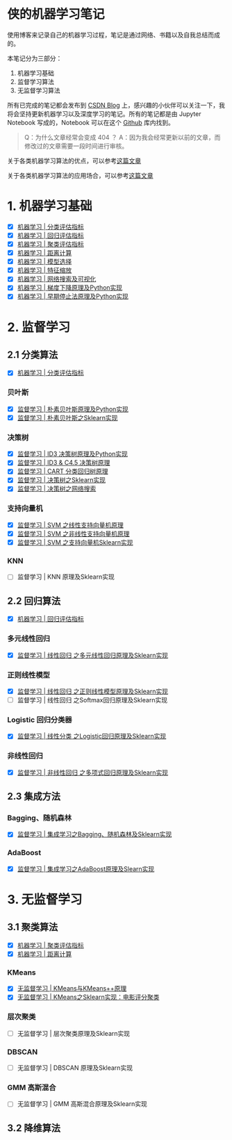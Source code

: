 # 侠的机器学习笔记

使用博客来记录自己的机器学习过程，笔记是通过网络、书籍以及自我总结而成的。

本笔记分为三部分：

1. 机器学习基础
2. 监督学习算法
3. 无监督学习算法

所有已完成的笔记都会发布到 [CSDN Blog](https://blog.csdn.net/weixin_45488228) 上，感兴趣的小伙伴可以关注一下，我将会坚持更新机器学习以及深度学习的笔记。所有的笔记都是由 Jupyter Notebook 写成的，Notebook 可以在这个 [Github](https://github.com/X1AOX1A/Machine-Learning) 库内找到。

> Q：为什么文章经常会变成 404 ？
> A：因为我会经常更新以前的文章，而修改过的文章需要一段时间进行审核。

关于各类机器学习算法的优点，可以参考[这篇文章](https://www.hackingnote.com/en/machine-learning/algorithms-pros-and-cons)

关于各类机器学习算法的应用场合，可以参考[这篇文章](https://cloud.tencent.com/developer/article/1064119)

# 1. 机器学习基础
- [x] [机器学习 | 分类评估指标](https://blog.csdn.net/weixin_45488228/article/details/98896294)
- [x] [机器学习 | 回归评估指标](https://blog.csdn.net/weixin_45488228/article/details/98897061)
- [x] [机器学习 | 聚类评估指标](https://blog.csdn.net/weixin_45488228/article/details/100549820)
- [x] [机器学习 | 距离计算](https://blog.csdn.net/weixin_45488228/article/details/100593643)
- [x] [机器学习 | 模型选择](https://blog.csdn.net/weixin_45488228/article/details/99115070)
- [x] [机器学习 | 特征缩放](https://blog.csdn.net/weixin_45488228/article/details/100680503)
- [x] [机器学习 | 网络搜索及可视化](https://blog.csdn.net/weixin_45488228/article/details/99235845)
- [x] [机器学习 | 梯度下降原理及Python实现](https://blog.csdn.net/weixin_45488228/article/details/99506171)
- [x] [机器学习 | 早期停止法原理及Python实现](https://blog.csdn.net/weixin_45488228/article/details/100101549)
# 2. 监督学习
## 2.1 分类算法
- [x] [机器学习 | 分类评估指标](https://blog.csdn.net/weixin_45488228/article/details/98896294)

### 贝叶斯
- [x] [监督学习 | 朴素贝叶斯原理及Python实现](https://blog.csdn.net/weixin_45488228/article/details/98505200)
- [x] [监督学习 | 朴素贝叶斯之Sklearn实现](https://blog.csdn.net/weixin_45488228/article/details/98505609)

### 决策树
- [x] [监督学习 | ID3 决策树原理及Python实现](https://blog.csdn.net/weixin_45488228/article/details/98665115)
- [x] [监督学习 | ID3 & C4.5 决策树原理](https://blog.csdn.net/weixin_45488228/article/details/102136999)
- [x] [监督学习 | CART 分类回归树原理](https://blog.csdn.net/weixin_45488228/article/details/102171151)
- [x] [监督学习 | 决策树之Sklearn实现](https://blog.csdn.net/weixin_45488228/article/details/98751821)
- [x] [监督学习 | 决策树之网络搜索](https://blog.csdn.net/weixin_45488228/article/details/99253498)

### 支持向量机
- [x] [监督学习 | SVM 之线性支持向量机原理](https://blog.csdn.net/weixin_45488228/article/details/99687673)
- [x] [监督学习 | SVM 之非线性支持向量机原理](https://blog.csdn.net/weixin_45488228/article/details/99698777)
- [x] [监督学习 | SVM 之支持向量机Sklearn实现](https://blog.csdn.net/weixin_45488228/article/details/99711744)

### KNN
- [ ] 监督学习 | KNN 原理及Sklearn实现

## 2.2 回归算法
- [x] [机器学习 | 回归评估指标](https://blog.csdn.net/weixin_45488228/article/details/98897061)

### 多元线性回归
- [x] [监督学习 | 线性回归 之多元线性回归原理及Sklearn实现](https://blog.csdn.net/weixin_45488228/article/details/99345417)

### 正则线性模型
- [x] [监督学习 | 线性回归 之正则线性模型原理及Sklearn实现](https://blog.csdn.net/weixin_45488228/article/details/100087447)
- [ ] 监督学习 | 线性回归 之Softmax回归原理及Sklearn实现

### Logistic 回归分类器
- [x] [监督学习 | 线性分类 之Logistic回归原理及Sklearn实现](https://blog.csdn.net/weixin_45488228/article/details/100110734)

### 非线性回归
- [x] [监督学习 | 非线性回归 之多项式回归原理及Sklearn实现](https://blog.csdn.net/weixin_45488228/article/details/100068461)

## 2.3 集成方法
### Bagging、随机森林
- [x] [监督学习 | 集成学习之Bagging、随机森林及Sklearn实现](https://blog.csdn.net/weixin_45488228/article/details/100013912)

### AdaBoost
- [x] [监督学习 | 集成学习之AdaBoost原理及Slearn实现](https://blog.csdn.net/weixin_45488228/article/details/100027978)

# 3. 无监督学习

## 3.1 聚类算法
- [x] [机器学习 | 聚类评估指标](https://blog.csdn.net/weixin_45488228/article/details/100549820)
- [x] [机器学习 | 距离计算](https://blog.csdn.net/weixin_45488228/article/details/100593643)

### KMeans
- [x] [无监督学习 | KMeans与KMeans++原理](https://blog.csdn.net/weixin_45488228/article/details/100612021)
- [x] [无监督学习 | KMeans之Sklearn实现：电影评分聚类](https://blog.csdn.net/weixin_45488228/article/details/100637019)

### 层次聚类
- [ ] 无监督学习 | 层次聚类原理及Sklearn实现

### DBSCAN
- [ ] 无监督学习 | DBSCAN 原理及Sklearn实现

### GMM 高斯混合
- [ ] 无监督学习 | GMM 高斯混合原理及Sklearn实现

## 3.2 降维算法